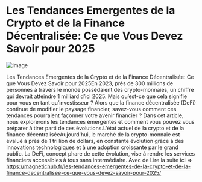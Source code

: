 # Les Tendances Emergentes de la Crypto et de la Finance Décentralisée: Ce que Vous Devez Savoir pour 2025

![Image](https://images.pexels.com/photos/730547/pexels-photo-730547.jpeg?auto=compress&cs=tinysrgb&h=650&w=940)

Les Tendances Emergentes de la Crypto et de la Finance Décentralisée: Ce que Vous Devez Savoir pour 2025En 2023, près de 300 millions de personnes à travers le monde possédaient des crypto-monnaies, un chiffre qui devrait atteindre 1 milliard d’ici 2025. Mais qu’est-ce que cela signifie pour vous en tant qu’investisseur ? Alors que la finance décentralisée (DeFi) continue de modifier le paysage financier, savez-vous comment ces tendances pourraient façonner votre avenir financier ? Dans cet article, nous explorerons les tendances émergentes et comment vous pouvez vous préparer à tirer parti de ces évolutions.L’état actuel de la crypto et de la finance décentraliséeAujourd'hui, le marché de la crypto-monnaie est évalué à près de 1 trillion de dollars, en constante évolution grâce à des innovations technologiques et à une adoption croissante par le grand public. La DeFi, concept phare de cette évolution, vise à rendre les services financiers accessibles à tous sans intermédiaire. Avec de Lire la suite ici => https://magnetichub.fr/les-tendances-emergentes-de-la-crypto-et-de-la-finance-decentralisee-ce-que-vous-devez-savoir-pour-2025/
